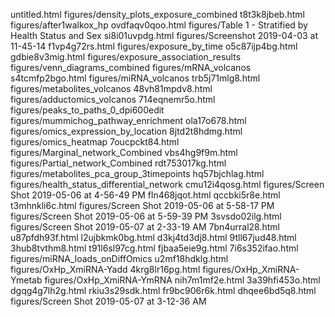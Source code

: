 untitled.html
figures/density_plots_exposure_combined
t8t3k8jbeb.html
figures/after1walkox_hp
ovdfaqv0qoo.html
figures/Table 1 - Stratified by Health Status and Sex
si8i01uvpdg.html
figures/Screenshot 2019-04-03 at 11-45-14
f1vp4g72rs.html
figures/exposure_by_time
o5c87ijp4bg.html
gdbie8v3mig.html
figures/exposure_association_results
figures/venn_diagrams_combined
figures/mRNA_volcanos
s4tcmfp2bgo.html
figures/miRNA_volcanos
trb5j71mlg8.html
figures/metabolites_volcanos
48vh81mpdv8.html
figures/adductomics_volcanos
714eqnemr5o.html
figures/peaks_to_paths_0_dpi600edit
figures/mummichog_pathway_enrichment
ola17o678.html
figures/omics_expression_by_location
8jtd2t8hdmg.html
figures/omics_heatmap
7oucpckt84.html
figures/Marginal_network_Combined
vbs4hg9f9m.html
figures/Partial_network_Combined
rdt753017kg.html
figures/metabolites_pca_group_3timepoints
hq57bjchlag.html
figures/health_status_differential_network
cmu12i4qosg.html
figures/Screen Shot 2019-05-06 at 4-56-49 PM
fln468jqot.html
qccbki5r8e.html
t3mhnkli6c.html
figures/Screen Shot 2019-05-06 at 5-58-17 PM
figures/Screen Shot 2019-05-06 at 5-59-39 PM
3svsdo02ilg.html
figures/Screen Shot 2019-05-07 at 2-33-19 AM
7bn4urral28.html
u87pfdh93f.html
l2ujbkmk0bg.html
d3kj4td3dj8.html
9tll67jud48.html
3hub8tvthm8.html
t91l6sl97cg.html
fjbaa5eie9g.html
7i6s352ifao.html
figures/miRNA_loads_onDiffOmics
u2mf18hdklg.html
figures/OxHp_XmiRNA-Yadd
4krg8lr16pg.html
figures/OxHp_XmiRNA-Ymetab
figures/OxHp_XmiRNA-YmRNA
nih7m1mf2e.html
3a39hfi453o.html
dgqg4g7lh2g.html
rkiu3s29sdk.html
fr9bc906r6k.html
dhqee6bd5q8.html
figures/Screen Shot 2019-05-07 at 3-12-36 AM
